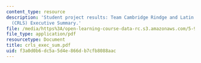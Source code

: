 ```yaml
---
content_type: resource
description: 'Student project results: Team Cambridge Rindge and Latin High School
  (CRLS) Executive Summary.'
file: /media/https%3A/open-learning-course-data-rc.s3.amazonaws.com/5-92-energy-environment-and-society-spring-2007/f3a0d0b6dc5a5d4e866db7cfb8088aac_crls_exec_sum.pdf
file_type: application/pdf
resourcetype: Document
title: crls_exec_sum.pdf
uid: f3a0d0b6-dc5a-5d4e-866d-b7cfb8088aac
---
```

